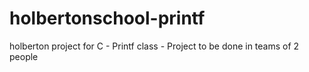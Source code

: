 # holbertonschool-printf
holberton project for C - Printf class - Project to be done in teams of 2 people
